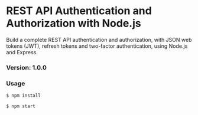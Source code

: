 # REST API Authentication and Authorization with Node.js

Build a complete REST API authentication and authorization, with JSON web tokens (JWT), refresh tokens and two-factor authentication, using Node.js and Express.

### Version: 1.0.0

### Usage

```sh
$ npm install
```

```sh
$ npm start
```